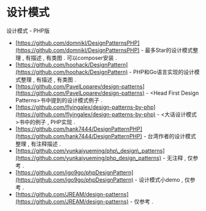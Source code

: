 # 设计模式

设计模式 - PHP版

* [https://github.com/domnikl/DesignPatternsPHP](https://github.com/domnikl/DesignPatternsPHP) - 最多Star的设计模式整理 , 有描述 , 有类图 . 可以composer安装 .
* [https://github.com/hoohack/DesignPattern](https://github.com/hoohack/DesignPattern) - PHP和Go语言实现的设计模式整理 , 有描述 , 有类图 .
* [https://github.com/PavelLoparev/design-patterns](https://github.com/PavelLoparev/design-patterns) - &lt;Head First Design Patterns&gt;书中提到的设计模式例子 .
* [https://github.com/flyingalex/design-patterns-by-php](https://github.com/flyingalex/design-patterns-by-php) - &lt;大话设计模式&gt;书中的例子 , PHP实现 .
* [https://github.com/hank7444/DesignPatternPHP](https://github.com/hank7444/DesignPatternPHP) - 台湾作者的设计模式整理 , 有注释描述 .
* [https://github.com/yunkaiyueming/php\_design\_patterns](https://github.com/yunkaiyueming/php_design_patterns) - 无注释 , 仅参考 .
* [https://github.com/igo9go/phpDesignPattern](https://github.com/igo9go/phpDesignPattern) - 设计模式小demo , 仅参考 .
* [https://github.com/JREAM/design-patterns](https://github.com/JREAM/design-patterns) - 仅参考 .



